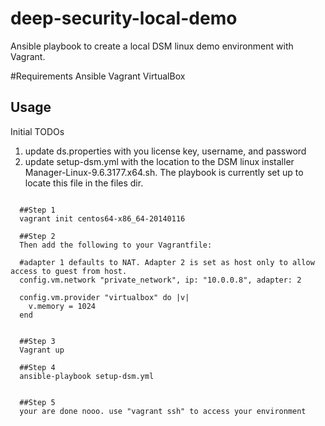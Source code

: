 deep-security-local-demo
======
Ansible playbook to create a local DSM linux demo environment with Vagrant.

#Requirements
Ansible
Vagrant
VirtualBox


## Usage

Initial TODOs
1. update ds.properties with you license key, username, and password
2. update setup-dsm.yml with the location to the DSM linux installer Manager-Linux-9.6.3177.x64.sh.
   The playbook is currently set up to locate this file in the files dir.

```code

  ##Step 1
  vagrant init centos64-x86_64-20140116

  ##Step 2
  Then add the following to your Vagrantfile:

  #adapter 1 defaults to NAT. Adapter 2 is set as host only to allow access to guest from host.
  config.vm.network "private_network", ip: "10.0.0.8", adapter: 2

  config.vm.provider "virtualbox" do |v|
    v.memory = 1024
  end


  ##Step 3
  Vagrant up

  ##Step 4
  ansible-playbook setup-dsm.yml


  ##Step 5
  your are done nooo. use "vagrant ssh" to access your environment


```
